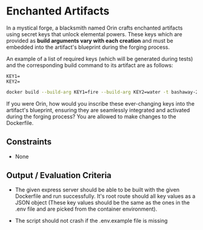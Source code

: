 # Enchanted Artifacts

In a mystical forge, a blacksmith named Orin crafts enchanted artifacts using secret keys that unlock elemental powers. These keys which are provided as **build arguments vary with each creation** and must be embedded into the artifact's blueprint during the forging process.

An example of a list of required keys (which will be generated during tests) and the corresponding build command to its artifact are as follows:

```.env.example
KEY1=
KEY2=
```

```bash
docker build --build-arg KEY1=fire --build-arg KEY2=water -t bashaway-2k24-enchanted-artifact .
```

If you were Orin, how would you inscribe these ever-changing keys into the artifact's blueprint, ensuring they are seamlessly integrated and activated during the forging process? You are allowed to make changes to the Dockerfile.

## Constraints

- None

## Output / Evaluation Criteria

- The given express server should be able to be built with the given Dockerfile and run successfully. It's root route should all key values as a JSON object (These key values should be the same as the ones in the .env file and are picked from the container environment).

- The script should not crash if the .env.example file is missing